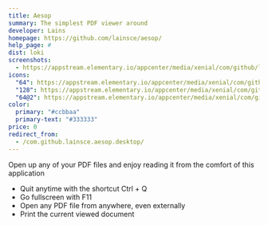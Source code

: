 ```yaml
---
title: Aesop
summary: The simplest PDF viewer around
developer: Lains
homepage: https://github.com/lainsce/aesop/
help_page: #
dist: loki
screenshots:
  - https://appstream.elementary.io/appcenter/media/xenial/com/github/lainsce.aesop.desktop/B7BFCBC8275614ABB0F62E633CF58FC3/screenshots/image-1_orig.png
icons:
  "64": https://appstream.elementary.io/appcenter/media/xenial/com/github/lainsce.aesop.desktop/B7BFCBC8275614ABB0F62E633CF58FC3/icons/64x64/com.github.lainsce.aesop_com.github.lainsce.aesop.png
  "128": https://appstream.elementary.io/appcenter/media/xenial/com/github/lainsce.aesop.desktop/B7BFCBC8275614ABB0F62E633CF58FC3/icons/128x128/com.github.lainsce.aesop_com.github.lainsce.aesop.png
  "64@2": https://appstream.elementary.io/appcenter/media/xenial/com/github/lainsce.aesop.desktop/B7BFCBC8275614ABB0F62E633CF58FC3/icons/64x64@2/com.github.lainsce.aesop_com.github.lainsce.aesop.png
color:
  primary: "#ccbbaa"
  primary-text: "#333333"
price: 0
redirect_from:
  - /com.github.lainsce.aesop.desktop/
---
```


<p>Open up any of your PDF files and enjoy reading it from the comfort of this application</p>
<ul>
  <li>Quit anytime with the shortcut Ctrl + Q</li>
  <li>Go fullscreen with F11</li>
  <li>Open any PDF file from anywhere, even externally</li>
  <li>Print the current viewed document</li>
</ul>